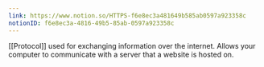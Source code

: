 ```yaml
---
link: https://www.notion.so/HTTPS-f6e8ec3a481649b585ab0597a923358c
notionID: f6e8ec3a-4816-49b5-85ab-0597a923358c
---
```

[[Protocol]] used for exchanging information over the internet. Allows your computer to communicate with a server that a website is hosted on.
